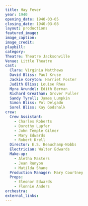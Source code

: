 ```yaml
---
title: Hay Fever
year: 1940
opening_date: 1940-03-05
closing_date: 1940-03-08
layout: productions
featured_image: 
image_caption:
image_credit:
playbill: 
category: 
Theatre: Theatre Jacksonville
Venue: Little Theatre
cast:
  Clara: Virginia Matthews
  David Bliss: Paul Kruse
  Jackie Coryton: Harriet Foster
  Judith Bliss: Louise Rhea
  Myra Arundel: Edith Berman
  Richard Greatham: Grover Fuller
  Sandy Tyrell: James Lumpkin
  Simon Bliss: Pol Delgado
  Sorel Bliss: Kay Godshalk
crew:
  Crew Assistant:
    - Charles Roberts
    - Dorothy Lupfer
    - John Temple Gilmer
    - Mary Edwards
    - Robert Krell
  Director: E.S. Beauchamp-Nobbs
  Electrician: Walter Edwards
  Make-up:
    - Aletha Masters
    - Jean Runyon
    - Matilda Shane
  Production Manager: Mary Courtney
  Props:
    - Eleonor Edwards
    - Flonnie Anders
orchestra:
external_links:
---
```


